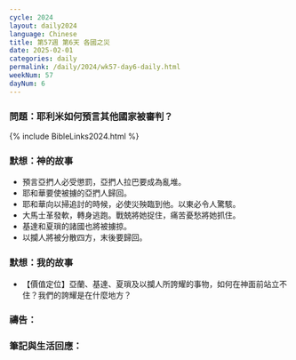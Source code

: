 ```yaml
---
cycle: 2024
layout: daily2024
language: Chinese
title: 第57週 第6天 各國之災
date: 2025-02-01
categories: daily
permalink: /daily/2024/wk57-day6-daily.html
weekNum: 57
dayNum: 6
---
```


### 問題：耶利米如何預言其他國家被審判？

{% include BibleLinks2024.html %}

### 默想：神的故事
+ 預言亞捫人必受懲罰，亞捫人拉巴要成為亂堆。
+ 耶和華要使被擄的亞捫人歸回。
+ 耶和華向以掃追討的時候，必使災殃臨到他。以東必令人驚駭。
+ 大馬士革發軟，轉身逃跑。戰兢將她捉住，痛苦憂愁將她抓住。
+ 基達和夏瑣的諸國也將被擄掠。
+ 以攔人將被分散四方，末後要歸回。

### 默想：我的故事
+ 【價值定位】亞蘭、基達、夏瑣及以攔人所誇耀的事物，如何在神面前站立不住？我們的誇耀是在什麼地方？

### 禱告：

### 筆記與生活回應：
